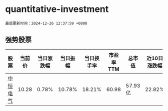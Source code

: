# quantitative-investment

`最后更新时间：2024-12-26 12:37:59 +0800`

## 强势股票

|股票|当前价|当日涨跌幅|当日振幅|当日换手率|市盈率TTM|总市值|近10日涨跌幅|
|----|----|----|----|----|----|----|----|
|[中恒电气](https://xueqiu.com/S/SZ002364)|10.28|0.78%|10.78%|18.21%|60.98|57.93亿|22.82%|

